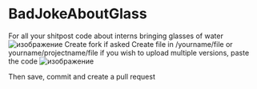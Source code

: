 # BadJokeAboutGlass
For all your shitpost code about interns bringing glasses of water
![изображение](https://github.com/user-attachments/assets/bb0fbe4d-f109-4a4f-8335-c0ef2708fb00)
Create fork if asked
Create file in /yourname/file or yourname/projectname/file if you wish to upload multiple versions, paste the code
![изображение](https://github.com/user-attachments/assets/6dec6a53-b666-4b3e-8a84-bfb3516e52de)

Then save, commit and create a pull request
